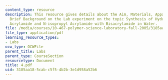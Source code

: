 ```yaml
---
content_type: resource
description: This resource gives details about the Aim, Materials, Apparatus and the
  Brief Background on the Lab experiment on the topic Synthesis of Hydrogels from
  Acrylamide and N-isopropyl Acrylamide with Bisacrylamide in Water.
file: /media/courses/10-467-polymer-science-laboratory-fall-2005/3185aa185cabc5f54b2b3e1d958a52b6_4.pdf
file_type: application/pdf
learning_resource_types:
- Labs
ocw_type: OCWFile
parent_title: Labs
parent_type: CourseSection
resourcetype: Document
title: 4.pdf
uid: 3185aa18-5cab-c5f5-4b2b-3e1d958a52b6
---
```

